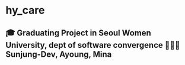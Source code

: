 # hy_care
🎓 Graduating Project in Seoul Women University, dept of software convergence 
🙋🏻‍♀️ Sunjung-Dev, Ayoung, Mina
----------
## 
